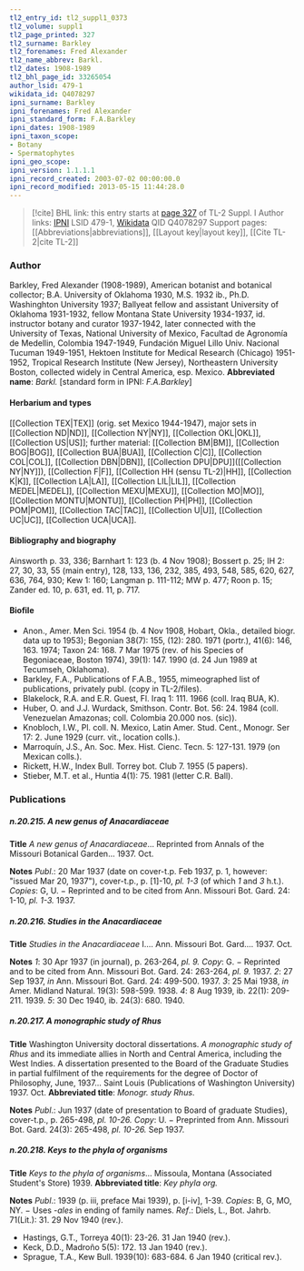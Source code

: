 ```yaml
---
tl2_entry_id: tl2_suppl1_0373
tl2_volume: suppl1
tl2_page_printed: 327
tl2_surname: Barkley
tl2_forenames: Fred Alexander
tl2_name_abbrev: Barkl.
tl2_dates: 1908-1989
tl2_bhl_page_id: 33265054
author_lsid: 479-1
wikidata_id: Q4078297
ipni_surname: Barkley
ipni_forenames: Fred Alexander
ipni_standard_form: F.A.Barkley
ipni_dates: 1908-1989
ipni_taxon_scope: 
- Botany
- Spermatophytes
ipni_geo_scope: 
ipni_version: 1.1.1.1
ipni_record_created: 2003-07-02 00:00:00.0
ipni_record_modified: 2013-05-15 11:44:28.0
---
```


> [!cite] BHL link: this entry starts at [page 327](https://www.biodiversitylibrary.org/page/33265054) of TL-2 Suppl. I
> Author links: [IPNI](https://www.ipni.org/a/479-1) LSID 479-1, [Wikidata](https://www.wikidata.org/wiki/Q4078297) QID Q4078297
> Support pages: [[Abbreviations|abbreviations]], [[Layout key|layout key]], [[Cite TL-2|cite TL-2]]

### Author

Barkley, Fred Alexander (1908-1989), American botanist and botanical collector; B.A. University of Oklahoma 1930, M.S. 1932 ib., Ph.D. Washinghton University 1937; Ballyeat fellow and assistant University of Oklahoma 1931-1932, fellow Montana State University 1934-1937, id. instructor botany and curator 1937-1942, later connected with the University of Texas, National University of Mexico, Facultad de Agronomía de Medellin, Colombia 1947-1949, Fundación Miguel Lillo Univ. Nacional Tucuman 1949-1951, Hektoen Institute for Medical Research (Chicago) 1951-1952, Tropical Research Institute (New Jersey), Northeastern University Boston, collected widely in Central America, esp. Mexico. 
**Abbreviated name**: *Barkl.* \[standard form in IPNI: *F.A.Barkley*\]

#### Herbarium and types

[[Collection TEX|TEX]] (orig. set Mexico 1944-1947), major sets in [[Collection ND|ND]], [[Collection NY|NY]], [[Collection OKL|OKL]], [[Collection US|US]]; further material: [[Collection BM|BM]], [[Collection BOG|BOG]], [[Collection BUA|BUA]], [[Collection C|C]], [[Collection COL|COL]], [[Collection DBN|DBN]], [[Collection DPU|DPU]]([[Collection NY|NY]]), [[Collection F|F]], [[Collection HH (sensu TL-2)|HH]], [[Collection K|K]], [[Collection LA|LA]], [[Collection LIL|LIL]], [[Collection MEDEL|MEDEL]], [[Collection MEXU|MEXU]], [[Collection MO|MO]], [[Collection MONTU|MONTU]], [[Collection PH|PH]], [[Collection POM|POM]], [[Collection TAC|TAC]], [[Collection U|U]], [[Collection UC|UC]], [[Collection UCA|UCA]].

#### Bibliography and biography

Ainsworth p. 33, 336; Barnhart 1: 123 (b. 4 Nov 1908); Bossert p. 25; IH 2: 27, 30, 33, 55 (main entry), 128, 133, 136, 232, 385, 493, 548, 585, 620, 627, 636, 764, 930; Kew 1: 160; Langman p. 111-112; MW p. 477; Roon p. 15; Zander ed. 10, p. 631, ed. 11, p. 717.

#### Biofile

- Anon., Amer. Men Sci. 1954 (b. 4 Nov 1908, Hobart, Okla., detailed biogr. data up to 1953); Begonian 38(7): 155, (12): 280. 1971 (portr.), 41(6): 146, 163. 1974; Taxon 24: 168. 7 Mar 1975 (rev. of his Species of Begoniaceae, Boston 1974), 39(1): 147. 1990 (d. 24 Jun 1989 at Tecumseh, Oklahoma).
- Barkley, F.A., Publications of F.A.B., 1955, mimeographed list of publications, privately publ. (copy in TL-2/files).
- Blakelock, R.A. and E.R. Guest, Fl. Iraq 1: 111. 1966 (coll. Iraq BUA, K).
- Huber, O. and J.J. Wurdack, Smithson. Contr. Bot. 56: 24. 1984 (coll. Venezuelan Amazonas; coll. Colombia 20.000 nos. (sic)).
- Knobloch, I.W., Pl. coll. N. Mexico, Latin Amer. Stud. Cent., Monogr. Ser 17: 2. June 1929 (curr. vit., location colls.).
- Marroquín, J.S., An. Soc. Mex. Hist. Cienc. Tecn. 5: 127-131. 1979 (on Mexican colls.).
- Rickett, H.W., Index Bull. Torrey bot. Club 7. 1955 (5 papers).
- Stieber, M.T. et al., Huntia 4(1): 75. 1981 (letter C.R. Ball).

### Publications

##### n.20.215. A new genus of Anacardiaceae

**Title**
*A new genus of Anacardiaceae*... Reprinted from Annals of the Missouri Botanical Garden... 1937. Oct.

**Notes**
*Publ*.: 20 Mar 1937 (date on cover-t.p. Feb 1937, p. 1, however: "issued Mar 20, 1937"), cover-t.p., p. \[1\]-10, *pl. 1-3* (of which *1* and *3* h.t.). *Copies*: G, U. − Reprinted and to be cited from Ann. Missouri Bot. Gard. 24: 1-10, *pl. 1-3.* 1937.

##### n.20.216. Studies in the Anacardiaceae

**Title**
*Studies in the Anacardiaceae* I.... Ann. Missouri Bot. Gard.... 1937. Oct.

**Notes**
*1*: 30 Apr 1937 (in journal), p. 263-264, *pl. 9.* *Copy*: G. − Reprinted and to be cited from Ann. Missouri Bot. Gard. 24: 263-264, *pl. 9.* 1937.
*2*: 27 Sep 1937, *in* Ann. Missouri Bot. Gard. 24: 499-500. 1937.
*3*: 25 Mai 1938, *in* Amer. Midland Natural. 19(3): 598-599. 1938.
*4*: 8 Aug 1939, ib. 22(1): 209-211. 1939.
*5*: 30 Dec 1940, ib. 24(3): 680. 1940.

##### n.20.217. A monographic study of Rhus

**Title**
Washington University doctoral dissertations. *A monographic study of Rhus* and its immediate allies in North and Central America, including the West Indies. A dissertation presented to the Board of the Graduate Studies in partial fulfilment of the requirements for the degree of Doctor of Philosophy, June, 1937... Saint Louis (Publications of Washington University) 1937. Oct.
**Abbreviated title**: *Monogr. study Rhus*.

**Notes**
*Publ*.: Jun 1937 (date of presentation to Board of graduate Studies), cover-t.p., p. 265-498, *pl. 10-26.* *Copy*: U. − Preprinted from Ann. Missouri Bot. Gard. 24(3): 265-498, *pl. 10-26.* Sep 1937.

##### n.20.218. Keys to the phyla of organisms

**Title**
*Keys to the phyla of organisms*... Missoula, Montana (Associated Student's Store) 1939.
**Abbreviated title**: *Key phyla org.*

**Notes**
*Publ*.: 1939 (p. iii, preface Mai 1939), p. \[i-iv\], 1-39. *Copies*: B, G, MO, NY. − Uses -*ales* in ending of family names.
*Ref*.: Diels, L., Bot. Jahrb. 71(Lit.): 31. 29 Nov 1940 (rev.).
- Hastings, G.T., Torreya 40(1): 23-26. 31 Jan 1940 (rev.).
- Keck, D.D., Madroño 5(5): 172. 13 Jan 1940 (rev.).
- Sprague, T.A., Kew Bull. 1939(10): 683-684. 6 Jan 1940 (critical rev.).

